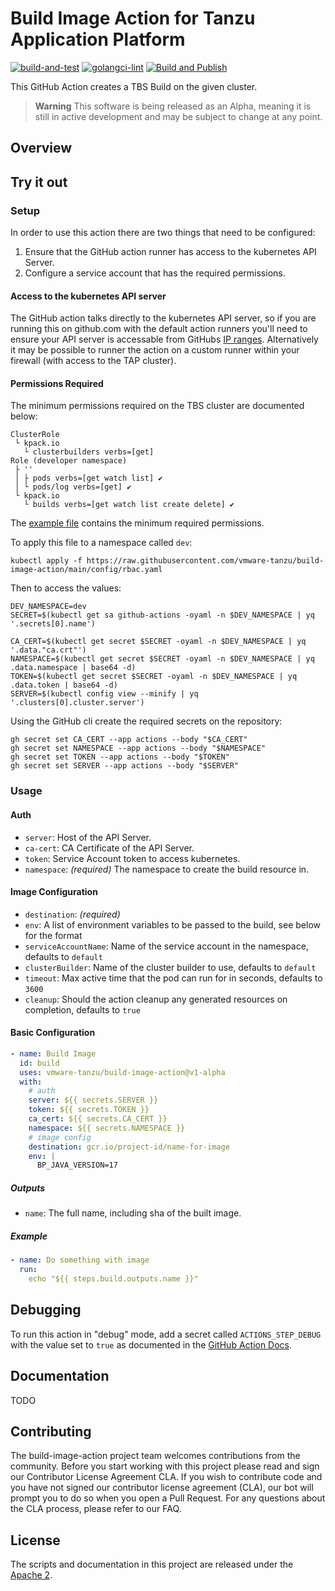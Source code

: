 # Build Image Action for Tanzu Application Platform

[![build-and-test](https://github.com/vmware-tanzu/build-image-action/actions/workflows/build-and-test.yaml/badge.svg)](https://github.com/vmware-tanzu/build-image-action/actions/workflows/build-and-test.yaml)
[![golangci-lint](https://github.com/vmware-tanzu/build-image-action/actions/workflows/golangci-lint.yml/badge.svg)](https://github.com/vmware-tanzu/build-image-action/actions/workflows/golangci-lint.yml)
[![Build and Publish](https://github.com/vmware-tanzu/build-image-action/actions/workflows/publish-image.yaml/badge.svg)](https://github.com/vmware-tanzu/build-image-action/actions/workflows/publish-image.yaml)

This GitHub Action creates a TBS Build on the given cluster.

> **Warning**
> This software is being released as an Alpha, meaning it is still in active development and may be subject to change at any point.

## Overview

## Try it out

### Setup

In order to use this action there are two things that need to be configured:

1. Ensure that the GitHub action runner has access to the kubernetes API Server.
1. Configure a service account that has the required permissions.

#### Access to the kubernetes API server

The GitHub action talks directly to the kubernetes API server, so if you are running this on github.com with the default action runners
you'll need to ensure your API server is accessable from GitHubs [IP ranges](https://docs.github.com/en/authentication/keeping-your-account-and-data-secure/about-githubs-ip-addresses). 
Alternatively it may be possible to runner the action on a custom runner within your firewall (with access to the TAP cluster).

#### Permissions Required

The minimum permissions required on the TBS cluster are documented below:

```
ClusterRole
 └ kpack.io
   └ clusterbuilders verbs=[get]
Role (developer namespace)
 ├ ''
 │ ├ pods verbs=[get watch list] ✔
 │ └ pods/log verbs=[get] ✔
 └ kpack.io
   └ builds verbs=[get watch list create delete] ✔
```

The [example file](https://github.com/vmware-tanzu/build-image-action/blob/main/config/rbac.yaml) contains the minimum
required permissions.

To apply this file to a namespace called `dev`:

```
kubectl apply -f https://raw.githubusercontent.com/vmware-tanzu/build-image-action/main/config/rbac.yaml
```

Then to access the values:

```
DEV_NAMESPACE=dev
SECRET=$(kubectl get sa github-actions -oyaml -n $DEV_NAMESPACE | yq '.secrets[0].name')

CA_CERT=$(kubectl get secret $SECRET -oyaml -n $DEV_NAMESPACE | yq '.data."ca.crt"')
NAMESPACE=$(kubectl get secret $SECRET -oyaml -n $DEV_NAMESPACE | yq .data.namespace | base64 -d)
TOKEN=$(kubectl get secret $SECRET -oyaml -n $DEV_NAMESPACE | yq .data.token | base64 -d)
SERVER=$(kubectl config view --minify | yq '.clusters[0].cluster.server')
```

Using the GitHub cli create the required secrets on the repository:

```
gh secret set CA_CERT --app actions --body "$CA_CERT"
gh secret set NAMESPACE --app actions --body "$NAMESPACE"
gh secret set TOKEN --app actions --body "$TOKEN"
gh secret set SERVER --app actions --body "$SERVER"
``` 

### Usage

#### Auth

- `server`: Host of the API Server.
- `ca-cert`: CA Certificate of the API Server.
- `token`: Service Account token to access kubernetes.
- `namespace`: _(required)_ The namespace to create the build resource in.

#### Image Configuration

- `destination`: _(required)_
- `env`: A list of environment variables to be passed to the build, see below for the format
- `serviceAccountName`: Name of the service account in the namespace, defaults to `default`
- `clusterBuilder`: Name of the cluster builder to use, defaults to `default`
- `timeout`: Max active time that the pod can run for in seconds, defaults to `3600`
- `cleanup`: Should the action cleanup any generated resources on completion, defaults to `true`

#### Basic Configuration

```yaml
- name: Build Image
  id: build
  uses: vmware-tanzu/build-image-action@v1-alpha
  with:
    # auth
    server: ${{ secrets.SERVER }}
    token: ${{ secrets.TOKEN }}
    ca_cert: ${{ secrets.CA_CERT }}
    namespace: ${{ secrets.NAMESPACE }}
    # image config
    destination: gcr.io/project-id/name-for-image
    env: |
      BP_JAVA_VERSION=17
```

##### Outputs

- `name`: The full name, including sha of the built image.

##### Example

```yaml
- name: Do something with image
  run:
    echo "${{ steps.build.outputs.name }}"
```

## Debugging

To run this action in "debug" mode, add a secret called `ACTIONS_STEP_DEBUG` with the value set to `true` as
documented in the [GitHub Action Docs](https://docs.github.com/en/actions/monitoring-and-troubleshooting-workflows/enabling-debug-logging).

## Documentation

TODO

## Contributing

The build-image-action project team welcomes contributions from the community. Before you start working with 
this project please read and sign our Contributor License Agreement CLA. If you wish to contribute code and 
you have not signed our contributor license agreement (CLA), our bot will prompt you to do so when you open 
a Pull Request. For any questions about the CLA process, please refer to our FAQ.

## License

The scripts and documentation in this project are released under the [Apache 2](LICENSE).
